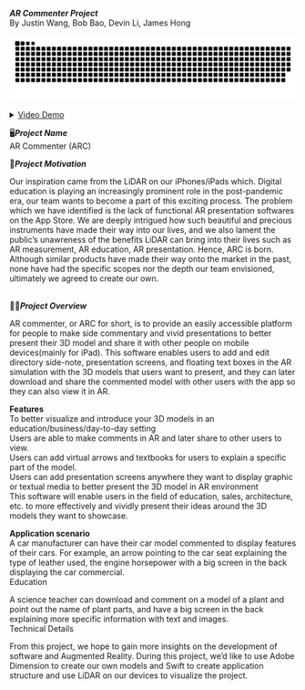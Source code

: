 <!DOCTYPE html>
<html>
<head>
</head>
<body>
<p><em><strong>AR Commenter Project</strong></em><br />By Justin Wang, Bob Bao, Devin Li, James Hong</p>
  <div align="center">
  <a href="https://1999azzar.github.io/1999AZZAR/">
  <img  src="https://github.com/1999AZZAR/1999AZZAR/blob/main/resources/img/grid-snake.svg"
       alt="snake" /></a>
</div>
<!DOCTYPE html>
<html>
<head>
</head>
<body>
<div class="application-main " data-commit-hovercards-enabled="" data-discussion-hovercards-enabled="" data-issue-and-pr-hovercards-enabled="">
<div class=""><main id="js-repo-pjax-container">
<div class="clearfix container-xl px-3 px-md-4 px-lg-5 mt-4">
<div data-test-selector="blob-container">
<div class="Box mt-3 position-relative" data-target="readme-toc.content">
<div class="Box-body p-0 blob-wrapper data type-text  gist-border-0">
<div class="js-blob-code-container blob-code-content">&nbsp;</div>
</div>
</div>
<details id="jumpto-line-details-dialog" class="details-reset details-overlay details-overlay-dark">
<summary role="button" data-hotkey="l" aria-label="Jump to line"><a title="Video De,o" href="https://youtu.be/X9iV_HfJMAA">Video Demo</a></summary>
</details></div>
</div>
</main></div>
</div>
</body>
</html>
<p>🖥️<em><strong>Project Name</strong></em><br />AR Commenter (ARC)</p>
<p><strong>🌿</strong><em><strong>Project Motivation</strong></em></p>
<p>Our inspiration came from the LiDAR on our iPhones/iPads which. Digital education is playing an increasingly prominent role in the post-pandemic era, our team wants to become a part of this exciting process. The problem which we have identified is the lack of functional AR presentation softwares on the App Store. We are deeply intrigued how such beautiful and precious instruments have made their way into our lives, and we also lament the public&rsquo;s unawreness of the benefits LiDAR can bring into their lives such as AR measurement, AR education, AR presentation. Hence, ARC is born.&nbsp;<br />Although similar products have made their way onto the market in the past, none have had the specific scopes nor the depth our team envisioned, ultimately we agreed to create our own.&nbsp;</p>
<p><br /><strong>🙆&zwj;♂️<em>Project Overview</em></strong></p>
<p>AR commenter, or ARC for short, is to provide an easily accessible platform for people to make side commentary and vivid presentations to better present their 3D model and share it with other people on mobile devices(mainly for iPad). This software enables users to add and edit directory side-note, presentation screens, and floating text boxes in the AR simulation with the 3D models that users want to present, and they can later download and share the commented model with other users with the app so they can also view it in AR.</p>
<p><strong>Features</strong><br />To better visualize and introduce your 3D models in an education/business/day-to-day setting&nbsp;<br />Users are able to make comments in AR and later share to other users to view.<br />Users can add virtual arrows and textbooks for users to explain a specific part of the model.<br />Users can add presentation screens anywhere they want to display graphic or textual media to better present the 3D model in AR environment<br />This software will enable users in the field of education, sales, architecture, etc. to more effectively and vividly present their ideas around the 3D models they want to showcase.&nbsp;</p>
<p><strong>Application scenario</strong><br />A car manufacturer can have their car model commented to display features of their cars. For example, an arrow pointing to the car seat explaining the type of leather used, the engine horsepower with a big screen in the back displaying the car commercial.&nbsp;<br />Education</p>
<p>A science teacher can download and comment on a model of a plant and point out the name of plant parts, and have a big screen in the back explaining more specific information with text and images.<br />Technical Details</p>
<p>From this project, we hope to gain more insights on the development of software and Augmented Reality. During this project, we&rsquo;d like to use Adobe Dimension to create our own models and Swift to create application structure and use LiDAR on our devices to visualize the project.&nbsp;</p>
<p>&nbsp;</p>
</body>
</html>
